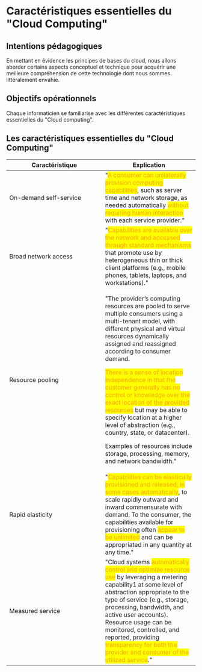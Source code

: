 # Caractéristiques essentielles du "Cloud Computing"

## Intentions pédagogiques

En mettant en évidence les principes de bases du cloud, nous allons aborder certains aspects conceptuel et technique pour acquérir une meilleure compréhension de cette technologie dont nous sommes littéralement envahie.

## Objectifs opérationnels

Chaque informaticien se familiarise avec les différentes caractéristiques essentielles du "Cloud computing".

## Les caractéristiques essentielles du "Cloud Computing"



<table><thead><tr><th width="239">Caractéristique</th><th>Explication</th></tr></thead><tbody><tr><td>On-demand self-service</td><td>"<mark style="color:orange;">A consumer can unilaterally provision computing capabilities</mark>, such as server time and network storage, as needed automatically <mark style="color:orange;">without requiring human interaction</mark> with each service provider."</td></tr><tr><td>Broad network access</td><td>"<mark style="color:orange;">Capabilities are available over the network and accessed through standard mechanisms</mark> that promote use by heterogeneous thin or thick client platforms (e.g., mobile phones, tablets, laptops, and workstations)."</td></tr><tr><td>Resource pooling</td><td><p>"The provider’s computing resources are pooled to serve multiple consumers using a multi-tenant model, with different physical and virtual resources dynamically assigned and reassigned according to consumer demand. </p><p></p><p><mark style="color:orange;">There is a sense of location independence in that the customer generally has no control or knowledge over the exact location of the provided resources</mark> but may be able to specify location at a higher level of abstraction (e.g., country, state, or datacenter). </p><p></p><p>Examples of resources include storage, processing, memory, and network bandwidth."</p></td></tr><tr><td>Rapid elasticity</td><td>"<mark style="color:orange;">Capabilities can be elastically provisioned and released, in some cases automatically</mark>, to scale rapidly outward and inward commensurate with demand. To the consumer, the capabilities available for provisioning often <mark style="color:orange;">appear to be unlimited</mark> and can be appropriated in any quantity at any time."</td></tr><tr><td>Measured service</td><td>"Cloud systems <mark style="color:orange;">automatically control and optimize resource use</mark> by leveraging a metering capability1 at some level of abstraction appropriate to the type of service (e.g., storage, processing, bandwidth, and active user accounts). Resource usage can be monitored, controlled, and reported, providing <mark style="color:orange;">transparency for both the provider and consumer of the utilized service</mark>."</td></tr></tbody></table>



